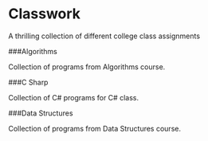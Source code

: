 # Classwork

A thrilling collection of different college class assignments


###Algorithms

Collection of programs from Algorithms course.

###C Sharp

Collection of C# programs for C# class.

###Data Structures

Collection of programs from Data Structures course.


